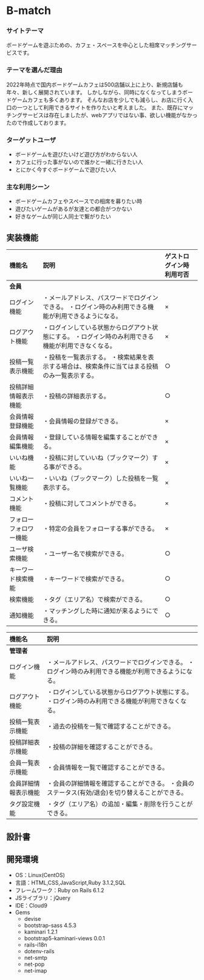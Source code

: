 # B-match

### サイトテーマ
ボードゲームを遊ぶための、カフェ・スペースを中心とした相席マッチングサービスです。

### テーマを選んだ理由
2022年時点で国内ボードゲームカフェは500店舗以上に上り、新規店舗も年々、新しく展開されています。
しかしながら、同時になくなってしまうボードゲームカフェも多くあります。
そんなお店を少しでも減らし、お店に行く入口の一つとして利用できるサイトを作りたいと考えました。
また、既存にマッチングサービスは存在しましたが、webアプリではない事、欲しい機能がなかったので作成しております。

### ターゲットユーザ
- ボードゲームを遊びたいけど遊び方がわからない人
- カフェに行った事がないので誰かと一緒に行きたい人
- とにかく今すぐボードゲームで遊びたい人

### 主な利用シーン
- ボードゲームカフェやスペースでの相席を募りたい時
- 遊びたいゲームがあるが友達との都合がつかない
- 好きなゲームが同じ人同士で繋がりたい


## 実装機能

| 機能名 | 説明 | ゲストログイン時利用可否 |
|:---|:---|:---|
| **会員** |||
| ログイン機能 | ・メールアドレス、パスワードでログインできる。 ・ログイン時のみ利用できる機能が利用できるようになる。|×|
| ログアウト機能 | ・ログインしている状態からログアウト状態にする。 ・ログイン時のみ利用できる機能が利用できなくなる。|×|
| 投稿一覧表示機能 | ・投稿を一覧表示する。 ・検索結果を表示する場合は、検索条件に当てはまる投稿のみ一覧表示する。|○|
| 投稿詳細情報表示機能 | ・投稿の詳細表示する。|○|
| 会員情報登録機能 | ・会員情報の登録ができる。 |×|
| 会員情報編集機能 | ・登録している情報を編集することができる。|×|
| いいね機能 | ・投稿に対していいね（ブックマーク）する事ができる。 |×|
| いいね一覧機能 | ・いいね（ブックマーク）した投稿を一覧表示する。 |×|
| コメント機能 | ・投稿に対してコメントができる。|×|
| フォローフォロワー機能 | ・特定の会員をフォローする事ができる。 |×|
| ユーザ検索機能 | ・ユーザー名で検索ができる。 |○|
| キーワード検索機能 | ・キーワードで検索ができる。 |○|
| 検索機能 | ・タグ（エリア名）で検索ができる。 |○|
| 通知機能 | ・マッチングした時に通知が来るようにできる。 |○|


| 機能名 | 説明 |
|:---|:---|
| **管理者** ||
| ログイン機能| ・メールアドレス、パスワードでログインできる。 ・ログイン時のみ利用できる機能が利用できるようになる。|
| ログアウト機能| ・ログインしている状態からログアウト状態にする。 ・ログイン時のみ利用できる機能が利用できなくなる。|
| 投稿一覧表示機能| ・過去の投稿を一覧で確認することができる。|
| 投稿詳細表示機能| ・投稿の詳細を確認することができる。|
| 会員一覧表示機能| ・会員情報を一覧で確認することができる。|
| 会員詳細情報表示機能| ・会員の詳細情報を確認することができる。 ・会員のステータス(有効/退会)を切り替えることができる。|
| タグ設定機能| ・タグ（エリア名）の追加・編集・削除を行うことができる。|


## 設計書


## 開発環境
- OS：Linux(CentOS)
- 言語：HTML,CSS,JavaScript,Ruby 3.1.2,SQL
- フレームワーク：Ruby on Rails 6.1.2
- JSライブラリ：jQuery
- IDE：Cloud9
- Gems
  - devise
  - bootstrap-sass 4.5.3
  - kaminari 1.2.1
  - bootstrap5-kaminari-views 0.0.1
  - rails-i18n
  - dotenv-rails
  - net-smtp
  - net-pop
  - net-imap
